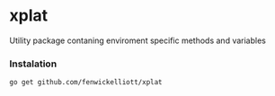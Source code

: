 # xplat
Utility package contaning enviroment specific methods and variables

### Instalation
`go get github.com/fenwickelliott/xplat`
